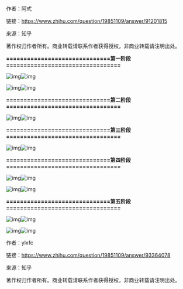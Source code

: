 作者：阿弎

链接：https://www.zhihu.com/question/19851109/answer/91201815

来源：知乎

著作权归作者所有。商业转载请联系作者获得授权，非商业转载请注明出处。



**==============================第一阶段=================================**

![img](assets/eadd4a5bbafc85099b88882639e459b1_hd.jpg)![img](assets/eadd4a5bbafc85099b88882639e459b1_hd.jpg)

![img](assets/03b6e35381c9e706b0c593f30be0beaa_hd.jpg)![img](assets/03b6e35381c9e706b0c593f30be0beaa_hd.jpg)

**==============================第二阶段=================================**

![img](assets/cc7d077cc768e19abd66533629fe6a81_hd.jpg)![img](assets/cc7d077cc768e19abd66533629fe6a81_hd.jpg)

**==============================第三阶段=================================**

![img](assets/3e361cf37f6f9cd9a36eb19a3928ccc8_hd.jpg)![img](assets/3e361cf37f6f9cd9a36eb19a3928ccc8_hd.jpg)

**==============================第四阶段=================================**

![img](assets/e1cd5b0f5f29d241ad3b17504751a662_hd.jpg)![img](assets/e1cd5b0f5f29d241ad3b17504751a662_hd.jpg)

![img](assets/e4e84695b20e90cc25bdcfa90843cc51_hd.jpg)![img](assets/e4e84695b20e90cc25bdcfa90843cc51_hd.jpg)

**==============================第五阶段=================================**

![img](assets/c029a5003891ce71d36b1fa18e641d48_hd.jpg)![img](assets/c029a5003891ce71d36b1fa18e641d48_hd.jpg)









![img](assets/38a79c3585ae7cbb20ea5bfbb4698f2e_hd.jpg)![img](assets/38a79c3585ae7cbb20ea5bfbb4698f2e_hd.jpg)

作者：ylxfc

链接：https://www.zhihu.com/question/19851109/answer/93364078

来源：知乎

著作权归作者所有。商业转载请联系作者获得授权，非商业转载请注明出处。